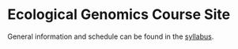 # Ecological Genomics Course Site

General information and schedule can be found in the [syllabus](https://github.com/rossibarra/ECS298/syllabus.pdf).


